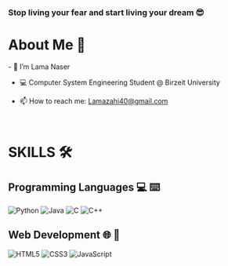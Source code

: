 ### Stop living your fear and start living your dream 😎

<h1>About Me 📌</h1>
- 👋 I’m Lama Naser

- 💻 Computer System Engineering Student @ Birzeit University

- 📫 How to reach me: Lamazahi40@gmail.com

<br />

# SKILLS 🛠️

## Programming Languages 💻 ⌨️

<p>
  <img src="https://img.shields.io/badge/Python-blue?logo=python&logoColor=white&color=007396&style=for-the-badge" alt="Python">
  <img src="https://img.shields.io/badge/☕️%20Java-yellow?logo=Java&logoColor=white&color=007733&style=for-the-badge" alt="Java">
  <img src="https://img.shields.io/badge/C-red?logo=C&logoColor=white&color=EF5350&style=for-the-badge" alt="C">
  <img src="https://img.shields.io/badge/💠%20C++-green?logo=c++&logoColor=white&color=AAB000&style=for-the-badge" alt="C++">
</p>



## Web Development 🌐 📄
<p>
  <img src="https://img.shields.io/badge/HTML-E34F26?logo=html5&logoColor=white&style=for-the-badge" alt="HTML5">
  <img src="https://img.shields.io/badge/CSS-1572B6?logo=css3&logoColor=white&style=for-the-badge" alt="CSS3">
  <img src="https://img.shields.io/badge/Java%20Script-F7DF1E?logo=javascript&logoColor=black&style=for-the-badge" alt="JavaScript">
</p>

